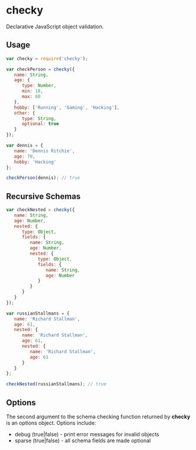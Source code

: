 checky
======
Declarative JavaScript object validation.

Usage
-----

```javascript
var checky = require('checky');

var checkPerson = checky({
   name: String,
   age: {
      type: Number,
      min: 18,
      max: 80
   },
   hobby: ['Running', 'Gaming', 'Hacking'],
   other: {
      type: String,
      optional: true
   }
});

var dennis = {
   name: 'Dennis Ritchie',
   age: 70,
   hobby: 'Hacking'
};

checkPerson(dennis); // true
```

Recursive Schemas
-----------------
```javascript
var checkNested = checky({
   name: String,
   age: Number,
   nested: {
      type: Object,
      fields: {
         name: String,
         age: Number,
         nested: {
            type: Object,
            fields: {
               name: String,
               age: Number
            }
         }
      }
   }
});

var russianStallmans = {
   name: 'Richard Stallman',
   age: 61,
   nested: {
      name: 'Richard Stallman',
      age: 61,
      nested: {
         name: 'Richard Stallman',
         age: 61
      }
   }
};

checkNested(russianStallmans); // true
```

Options
-------
The second argument to the schema checking function returned by **checky** is an options object. Options include:
* debug  (true|false) - print error messages for invalid objects
* sparse (true|false) - all schema fields are made optional
